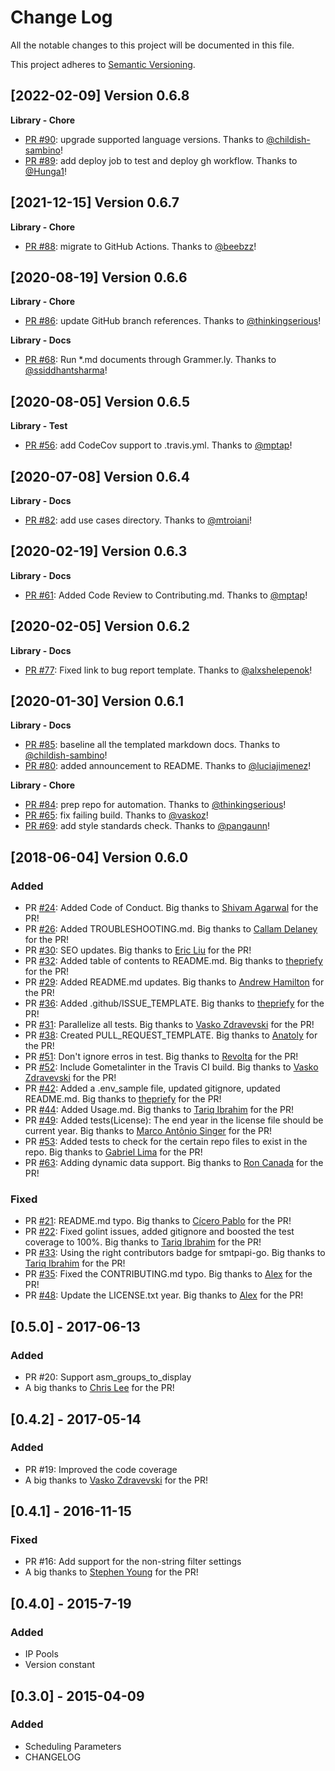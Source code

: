 # Change Log
All the notable changes to this project will be documented in this file.

This project adheres to [Semantic Versioning](http://semver.org/).

[2022-02-09] Version 0.6.8
--------------------------
**Library - Chore**
- [PR #90](https://github.com/sendgrid/smtpapi-go/pull/90): upgrade supported language versions. Thanks to [@childish-sambino](https://github.com/childish-sambino)!
- [PR #89](https://github.com/sendgrid/smtpapi-go/pull/89): add deploy job to test and deploy gh workflow. Thanks to [@Hunga1](https://github.com/Hunga1)!


[2021-12-15] Version 0.6.7
--------------------------
**Library - Chore**
- [PR #88](https://github.com/sendgrid/smtpapi-go/pull/88): migrate to GitHub Actions. Thanks to [@beebzz](https://github.com/beebzz)!


[2020-08-19] Version 0.6.6
--------------------------
**Library - Chore**
- [PR #86](https://github.com/sendgrid/smtpapi-go/pull/86): update GitHub branch references. Thanks to [@thinkingserious](https://github.com/thinkingserious)!

**Library - Docs**
- [PR #68](https://github.com/sendgrid/smtpapi-go/pull/68): Run *.md documents through Grammer.ly. Thanks to [@ssiddhantsharma](https://github.com/ssiddhantsharma)!


[2020-08-05] Version 0.6.5
--------------------------
**Library - Test**
- [PR #56](https://github.com/sendgrid/smtpapi-go/pull/56): add CodeCov support to .travis.yml. Thanks to [@mptap](https://github.com/mptap)!


[2020-07-08] Version 0.6.4
--------------------------
**Library - Docs**
- [PR #82](https://github.com/sendgrid/smtpapi-go/pull/82): add use cases directory. Thanks to [@mtroiani](https://github.com/mtroiani)!


[2020-02-19] Version 0.6.3
--------------------------
**Library - Docs**
- [PR #61](https://github.com/sendgrid/smtpapi-go/pull/61): Added Code Review to Contributing.md. Thanks to [@mptap](https://github.com/mptap)!


[2020-02-05] Version 0.6.2
--------------------------
**Library - Docs**
- [PR #77](https://github.com/sendgrid/smtpapi-go/pull/77): Fixed link to bug report template. Thanks to [@alxshelepenok](https://github.com/alxshelepenok)!


[2020-01-30] Version 0.6.1
--------------------------
**Library - Docs**
- [PR #85](https://github.com/sendgrid/smtpapi-go/pull/85): baseline all the templated markdown docs. Thanks to [@childish-sambino](https://github.com/childish-sambino)!
- [PR #80](https://github.com/sendgrid/smtpapi-go/pull/80): added announcement to README. Thanks to [@luciajimenez](https://github.com/luciajimenez)!

**Library - Chore**
- [PR #84](https://github.com/sendgrid/smtpapi-go/pull/84): prep repo for automation. Thanks to [@thinkingserious](https://github.com/thinkingserious)!
- [PR #65](https://github.com/sendgrid/smtpapi-go/pull/65): fix failing build. Thanks to [@vaskoz](https://github.com/vaskoz)!
- [PR #69](https://github.com/sendgrid/smtpapi-go/pull/69): add style standards check. Thanks to [@pangaunn](https://github.com/pangaunn)!


[2018-06-04] Version 0.6.0
--------------------------
### Added
- PR [#24](https://github.com/sendgrid/smtpapi-go/pull/24): Added Code of Conduct. Big thanks to [Shivam Agarwal](https://github.com/gr8shivam) for the PR!
- PR [#26](https://github.com/sendgrid/smtpapi-go/pull/26): Added TROUBLESHOOTING.md. Big thanks to [Callam Delaney](https://github.com/cal97g) for the PR!
- PR [#30](https://github.com/sendgrid/smtpapi-go/pull/30): SEO updates. Big thanks to [Eric Liu](https://github.com/eric1iu) for the PR!
- PR [#32](https://github.com/sendgrid/smtpapi-go/pull/32): Added table of contents to README.md. Big thanks to [thepriefy](https://github.com/thepriefy) for the PR!
- PR [#29](https://github.com/sendgrid/smtpapi-go/pull/29): Added README.md updates. Big thanks to [Andrew Hamilton](https://github.com/ahamilton55) for the PR!
- PR [#36](https://github.com/sendgrid/smtpapi-go/pull/36): Added .github/ISSUE_TEMPLATE. Big thanks to [thepriefy](https://github.com/thepriefy) for the PR!
- PR [#31](https://github.com/sendgrid/smtpapi-go/pull/31): Parallelize all tests. Big thanks to [Vasko Zdravevski](https://github.com/vaskoz) for the PR!
- PR [#38](https://github.com/sendgrid/smtpapi-go/pull/38): Created PULL_REQUEST_TEMPLATE. Big thanks to [Anatoly](https://github.com/anatolyyyyyy) for the PR!
- PR [#51](https://github.com/sendgrid/smtpapi-go/pull/51): Don't ignore erros in test. Big thanks to [Revolta](https://github.com/keydrevolta) for the PR!
- PR [#52](https://github.com/sendgrid/smtpapi-go/pull/52): Include Gometalinter in the Travis CI build. Big thanks to [Vasko Zdravevski](https://github.com/vaskoz) for the PR!
- PR [#42](https://github.com/sendgrid/smtpapi-go/pull/42): Added a .env_sample file, updated gitignore, updated README.md. Big thanks to [thepriefy](https://github.com/thepriefy) for the PR!
- PR [#44](https://github.com/sendgrid/smtpapi-go/pull/44): Added Usage.md. Big thanks to [Tariq Ibrahim](https://github.com/tariq1890) for the PR!
- PR [#49](https://github.com/sendgrid/smtpapi-go/pull/49): Added tests(License): The end year in the license file should be current year. Big thanks to [Marco Antônio Singer](https://github.com/marcosinger) for the PR!
- PR [#53](https://github.com/sendgrid/smtpapi-go/pull/53): Added tests to check for the certain repo files to exist in the repo. Big thanks to [Gabriel Lima](https://github.com/gabrielclima) for the PR!
- PR [#63](https://github.com/sendgrid/smtpapi-go/pull/63): Adding dynamic data support. Big thanks to [Ron Canada](https://github.com/roncanada) for the PR!

### Fixed
- PR [#21](https://github.com/sendgrid/smtpapi-go/pull/21): README.md typo. Big thanks to [Cícero Pablo](https://github.com/ciceropablo) for the PR!
- PR [#22](https://github.com/sendgrid/smtpapi-go/pull/22): Fixed golint issues, added gitignore and boosted the test coverage to 100%. Big thanks to [Tariq Ibrahim](https://github.com/tariq1890) for the PR!
- PR [#33](https://github.com/sendgrid/smtpapi-go/pull/33): Using the right contributors badge for smtpapi-go. Big thanks to [Tariq Ibrahim](https://github.com/tariq1890) for the PR!
- PR [#35](https://github.com/sendgrid/smtpapi-go/pull/35): Fixed the CONTRIBUTING.md typo. Big thanks to [Alex](https://github.com/pushkyn) for the PR!
- PR [#48](https://github.com/sendgrid/smtpapi-go/pull/48): Update the LICENSE.txt year. Big thanks to [Alex](https://github.com/pushkyn) for the PR!

## [0.5.0] - 2017-06-13
### Added
- PR #20: Support asm_groups_to_display
- A big thanks to [Chris Lee](https://github.com/clee) for the PR!

## [0.4.2] - 2017-05-14
### Added
- PR #19: Improved the code coverage
- A big thanks to [Vasko Zdravevski](https://github.com/vaskoz) for the PR!

## [0.4.1] - 2016-11-15
### Fixed
- PR #16: Add support for the non-string filter settings
- A big thanks to [Stephen Young](https://github.com/hownowstephen) for the PR!

## [0.4.0] - 2015-7-19
### Added
- IP Pools
- Version constant

## [0.3.0] - 2015-04-09
### Added
- Scheduling Parameters
- CHANGELOG
